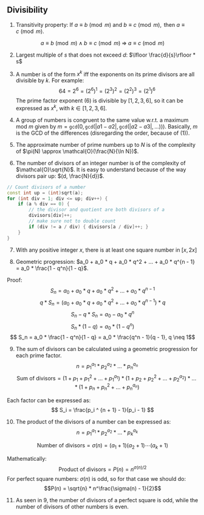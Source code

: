 ## Divisibility
1. Transitivity property: $\text{If } a \equiv b \pmod{m} \text{ and } b \equiv c \pmod{m}, \text{ then } a \equiv c \pmod{m}$.

$$a \equiv b \pmod{m} \;\land\; b \equiv c \pmod{m} \;\Rightarrow\; a \equiv c \pmod{m}$$

2.  Largest multiple of $s$ that does not exceed $d$: $\lfloor \frac{d}{s}\rfloor * s$

3. A number is of the form $x^k$ iff the exponents on its prime divisors are all divisible by $k$.
For example:
$$64=2^6=(2^6)^1=(2^3)^2=(2^2)^3=(2^1)^6$$
The prime factor exponent (6) is divisible by $[1, 2, 3, 6]$, so it can be expressed as $x^k$, with $k \in [1, 2, 3, 6]$.

4. A group of numbers is congruent to the same value w.r.t. a maximum mod $m$ given by $m = \texttt{gcd}(0, \texttt{gcd}(|a1 - a2|, \texttt{gcd}(|a2 - a3|, ...)))$. Basically, $m$ is the GCD of the differences (disregarding the order, because of $(1)$).

5. The approximate number of prime numbers up to $N$ is of the complexity of $\pi(N) \approx \mathcal{O}(\frac{N}{\ln N})$.

6. The number of divisors of an integer number is of the complexity of $\mathcal{O}\sqrt{N}$. It is easy to understand because of the way divisors pair up: $(d, \frac{N}{d})$.

```cpp
// Count divisors of a number
const int up = (int)sqrt(a);
for (int div = 1; div <= up; div++) {
    if (a % div == 0) {
        // the divisor and quotient are both divisors of a
        divisors[div]++;
        // make sure not to double count
        if (div != a / div) { divisors[a / div]++; }
    }
}
```

7. With any positive integer $x$, there is at least one square number in $[x,2x]$

8. Geometric progression: $a_0 + a_0 * q + a_0 * q^2 + ... + a_0 * q^{n - 1} = a_0 * \frac{1 - q^n}{1 - q}$.

Proof:
$$S_n = a_0 + a_0 * q + a_0 * q^2 + ... + a_0 * q^{n - 1}$$
$$q * S_n = (a_0 + a_0 * q + a_0 * q^2 + ... + a_0 * q^{n - 1}) * q$$
$$ S_n - q * S_n = a_0 - a_0 * q^n $$
$$ S_n * (1 - q) = a_0 * (1 - q^n) $$
$$ S_n = a_0 * \frac{1 - q^n}{1 - q} = a_0 * \frac{q^n - 1}{q - 1}, q \neq 1$$

9. The sum of divisors can be calculated using a geometric progression for each prime factor.
$$ n = p_1^{a_1} * p_2^{a_2} * ... * p_n^{a_n} $$
$$ \text{Sum of divisors} = (1 + p_1 + p_1^2 + ... + p_1^{a_1}) * (1 + p_2 + p_2^2 + ... + p_2^{a_2}) * ... * (1 + p_n + p_n^2 + ... + p_n^{a_n}) $$

Each factor can be expressed as:
$$ S_i = \frac{p_i ^ {n + 1} - 1}{p_i - 1} $$



10. The product of the divisors of a number can be expressed as:
$$ n = p_1^{a_1} * p_2^{a_2} * ... * p_k^{a_k}$$

$$ \text{Number of divisors} = \sigma(n) = (a_1 + 1)(a_2 + 1) \cdots (a_k + 1) $$

Mathematically:
$$ \text{Product of divisors} = P(n) = n^{\sigma(n)/2}$$
For perfect square numbers: $\sigma(n)$ is odd, so for that case we should do: $$P(n) = \sqrt{n} * n^\frac{\sigma(n) - 1}{2}$$

11. As seen in 9, the number of divisors of a perfect square is odd, while the number of divisors of other numbers is even.
